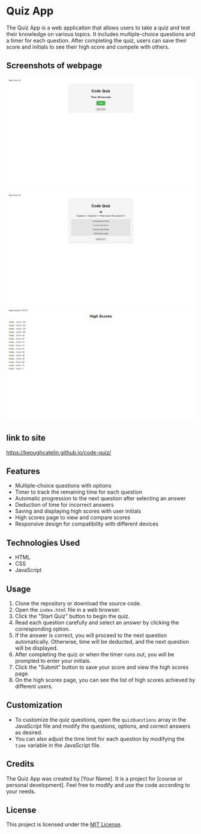 # Quiz App

The Quiz App is a web application that allows users to take a quiz and test their knowledge on various topics. It includes multiple-choice questions and a timer for each question. After completing the quiz, users can save their score and initials to see their high score and compete with others.

## Screenshots of webpage
![Alt text](image.png) 
![Alt text](image-1.png)
![Alt text](image-2.png)

## link to site
https://keoughcatelin.github.io/code-quiz/ 

## Features

- Multiple-choice questions with options
- Timer to track the remaining time for each question
- Automatic progression to the next question after selecting an answer
- Deduction of time for incorrect answers
- Saving and displaying high scores with user initials
- High scores page to view and compare scores
- Responsive design for compatibility with different devices

## Technologies Used

- HTML
- CSS
- JavaScript

## Usage

1. Clone the repository or download the source code.
2. Open the `index.html` file in a web browser.
3. Click the "Start Quiz" button to begin the quiz.
4. Read each question carefully and select an answer by clicking the corresponding option.
5. If the answer is correct, you will proceed to the next question automatically. Otherwise, time will be deducted, and the next question will be displayed.
6. After completing the quiz or when the timer runs out, you will be prompted to enter your initials.
7. Click the "Submit" button to save your score and view the high scores page.
8. On the high scores page, you can see the list of high scores achieved by different users.

## Customization

- To customize the quiz questions, open the `quizQuestions` array in the JavaScript file and modify the questions, options, and correct answers as desired.
- You can also adjust the time limit for each question by modifying the `time` variable in the JavaScript file.

## Credits

The Quiz App was created by [Your Name]. It is a project for [course or personal development]. Feel free to modify and use the code according to your needs.

## License

This project is licensed under the [MIT License](LICENSE).
